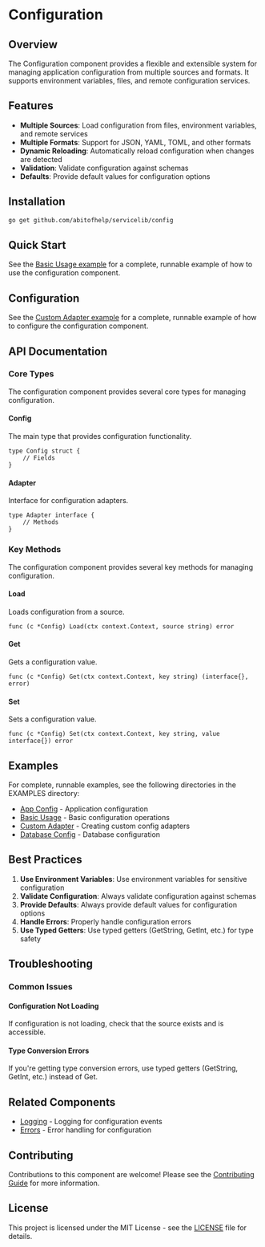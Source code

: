 # Configuration

## Overview

The Configuration component provides a flexible and extensible system for managing application configuration from multiple sources and formats. It supports environment variables, files, and remote configuration services.

## Features

- **Multiple Sources**: Load configuration from files, environment variables, and remote services
- **Multiple Formats**: Support for JSON, YAML, TOML, and other formats
- **Dynamic Reloading**: Automatically reload configuration when changes are detected
- **Validation**: Validate configuration against schemas
- **Defaults**: Provide default values for configuration options

## Installation

```bash
go get github.com/abitofhelp/servicelib/config
```

## Quick Start

See the [Basic Usage example](../EXAMPLES/config/basic_usage/README.md) for a complete, runnable example of how to use the configuration component.

## Configuration

See the [Custom Adapter example](../EXAMPLES/config/custom_adapter/README.md) for a complete, runnable example of how to configure the configuration component.

## API Documentation

### Core Types

The configuration component provides several core types for managing configuration.

#### Config

The main type that provides configuration functionality.

```
type Config struct {
    // Fields
}
```

#### Adapter

Interface for configuration adapters.

```
type Adapter interface {
    // Methods
}
```

### Key Methods

The configuration component provides several key methods for managing configuration.

#### Load

Loads configuration from a source.

```
func (c *Config) Load(ctx context.Context, source string) error
```

#### Get

Gets a configuration value.

```
func (c *Config) Get(ctx context.Context, key string) (interface{}, error)
```

#### Set

Sets a configuration value.

```
func (c *Config) Set(ctx context.Context, key string, value interface{}) error
```

## Examples

For complete, runnable examples, see the following directories in the EXAMPLES directory:

- [App Config](../EXAMPLES/config/app_config/README.md) - Application configuration
- [Basic Usage](../EXAMPLES/config/basic_usage/README.md) - Basic configuration operations
- [Custom Adapter](../EXAMPLES/config/custom_adapter/README.md) - Creating custom config adapters
- [Database Config](../EXAMPLES/config/database_config/README.md) - Database configuration

## Best Practices

1. **Use Environment Variables**: Use environment variables for sensitive configuration
2. **Validate Configuration**: Always validate configuration against schemas
3. **Provide Defaults**: Always provide default values for configuration options
4. **Handle Errors**: Properly handle configuration errors
5. **Use Typed Getters**: Use typed getters (GetString, GetInt, etc.) for type safety

## Troubleshooting

### Common Issues

#### Configuration Not Loading

If configuration is not loading, check that the source exists and is accessible.

#### Type Conversion Errors

If you're getting type conversion errors, use typed getters (GetString, GetInt, etc.) instead of Get.

## Related Components

- [Logging](../logging/README.md) - Logging for configuration events
- [Errors](../errors/README.md) - Error handling for configuration

## Contributing

Contributions to this component are welcome! Please see the [Contributing Guide](../CONTRIBUTING.md) for more information.

## License

This project is licensed under the MIT License - see the [LICENSE](../LICENSE) file for details.